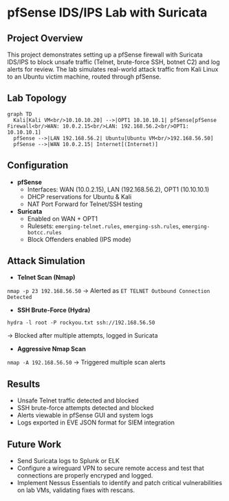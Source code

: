 #  pfSense IDS/IPS Lab with Suricata

##  Project Overview
This project demonstrates setting up a pfSense firewall with Suricata IDS/IPS 
to block unsafe traffic (Telnet, brute-force SSH, botnet C2) and log alerts 
for review. The lab simulates real-world attack traffic from Kali Linux to 
an Ubuntu victim machine, routed through pfSense.

##  Lab Topology
```mermaid
graph TD
  Kali[Kali VM<br/>10.10.10.20] -->|OPT1 10.10.10.1| pfSense[pfSense Firewall<br/>WAN: 10.0.2.15<br/>LAN: 192.168.56.2<br/>OPT1: 10.10.10.1]
  pfSense -->|LAN 192.168.56.2| Ubuntu[Ubuntu VM<br/>192.168.56.50]
  pfSense -->|WAN 10.0.2.15| Internet[(Internet)]

```
## Configuration
- **pfSense**
  - Interfaces: WAN (10.0.2.15), LAN (192.168.56.2), OPT1 (10.10.10.1)
  - DHCP reservations for Ubuntu & Kali
  - NAT Port Forward for Telnet/SSH testing
- **Suricata**
  - Enabled on WAN + OPT1
  - Rulesets: `emerging-telnet.rules`, `emerging-ssh.rules`, `emerging-botcc.rules`
  - Block Offenders enabled (IPS mode)

## Attack Simulation
- **Telnet Scan (Nmap)**

``nmap -p 23 192.168.56.50``
→ Alerted as `ET TELNET Outbound Connection Detected`

- **SSH Brute-Force (Hydra)**

``hydra -l root -P rockyou.txt ssh://192.168.56.50``

→ Blocked after multiple attempts, logged in Suricata

- **Aggressive Nmap Scan**

``nmap -A 192.168.56.50``
→ Triggered multiple scan alerts

##  Results
- Unsafe Telnet traffic detected and blocked
- SSH brute-force attempts detected and blocked
- Alerts viewable in pfSense GUI and system logs
- Logs exported in EVE JSON format for SIEM integration

##  Future Work
- Send Suricata logs to Splunk or ELK
- Configure a wireguard VPN to secure remote access and test that connections are properly encryped and logged.
- Implement Nessus Essentials to identify and patch critical vulnerabilities on lab VMs, validating fixes with rescans. 

